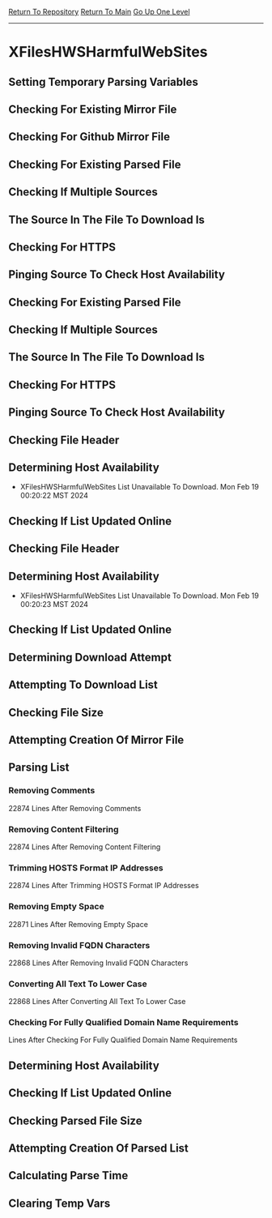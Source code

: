 [Return To Repository](https://github.com/DigitalWarrior/piholeparser/)
[Return To Main](https://github.com/DigitalWarrior/piholeparser/blob/master/RecentRunLogs/Mainlog.md)
[Go Up One Level](https://github.com/DigitalWarrior/piholeparser/blob/master/RecentRunLogs/TopLevelScripts/30-Processing-External-Blacklists.md)
____________________________________
# XFilesHWSHarmfulWebSites
## Setting Temporary Parsing Variables
## Checking For Existing Mirror File
## Checking For Github Mirror File
## Checking For Existing Parsed File
## Checking If Multiple Sources
## The Source In The File To Download Is
## Checking For HTTPS
## Pinging Source To Check Host Availability
## Checking For Existing Parsed File
## Checking If Multiple Sources
## The Source In The File To Download Is
## Checking For HTTPS
## Pinging Source To Check Host Availability
## Checking File Header
## Determining Host Availability
* XFilesHWSHarmfulWebSites List Unavailable To Download. Mon Feb 19 00:20:22 MST 2024
## Checking If List Updated Online
## Checking File Header
## Determining Host Availability
* XFilesHWSHarmfulWebSites List Unavailable To Download. Mon Feb 19 00:20:23 MST 2024
## Checking If List Updated Online
## Determining Download Attempt
## Attempting To Download List
## Checking File Size
## Attempting Creation Of Mirror File
## Parsing List
### Removing Comments
22874 Lines After Removing Comments
### Removing Content Filtering
22874 Lines After Removing Content Filtering
### Trimming HOSTS Format IP Addresses
22874 Lines After Trimming HOSTS Format IP Addresses
### Removing Empty Space
22871 Lines After Removing Empty Space
### Removing Invalid FQDN Characters
22868 Lines After Removing Invalid FQDN Characters
### Converting All Text To Lower Case
22868 Lines After Converting All Text To Lower Case
### Checking For Fully Qualified Domain Name Requirements
 Lines After Checking For Fully Qualified Domain Name Requirements
## Determining Host Availability
## Checking If List Updated Online
## Checking Parsed File Size
## Attempting Creation Of Parsed List
## Calculating Parse Time
## Clearing Temp Vars
